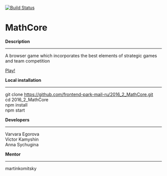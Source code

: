 [![Build Status](https://travis-ci.org/frontend-park-mail-ru/sample.svg?branch=master)](https://travis-ci.org/frontend-park-mail-ru/sample)
# MathCore #  

**Description**  
***
A browser game which incorporates the best elements of strategic games and team competition  

[Play!](https://project-mathcore.herokuapp.com/)  

**Local installation**
***
git clone https://github.com/frontend-park-mail-ru/2016_2_MathCore.git  
cd 2016_2_MathCore  
npm install  
npm start  

**Developers**
***
Varvara Egorova  
Victor Kamyshin  
Anna Sychugina  

**Mentor**
***
martinkomitsky  



